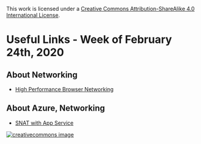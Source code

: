 This work is licensed under a
[Creative Commons Attribution-ShareAlike 4.0 International License](http://creativecommons.org/licenses/by-sa/4.0/).

# Useful Links - Week of February 24th, 2020

## About Networking

- [High Performance Browser Networking](https://hpbn.co/)

## About Azure, Networking

- [SNAT with App Service](https://4lowtherabbit.github.io/blogs/2019/10/SNAT/)

[![creativecommons image](https://i.creativecommons.org/l/by-sa/4.0/80x15.png)](http://creativecommons.org/licenses/by-sa/4.0/)
